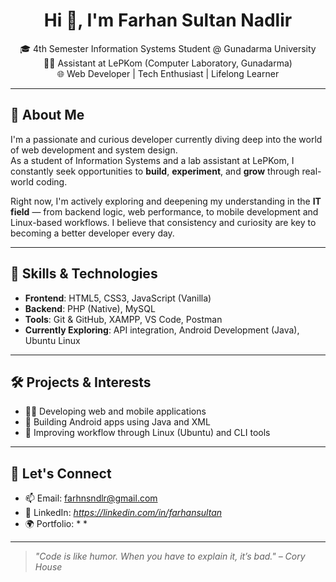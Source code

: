<h1 align="center">Hi 👋, I'm Farhan Sultan Nadlir</h1>
<p align="center">
  🎓 4th Semester Information Systems Student @ Gunadarma University  
  <br>
  🧑‍💻 Assistant at LePKom (Computer Laboratory, Gunadarma)  
  <br>
  🌐 Web Developer | Tech Enthusiast | Lifelong Learner  
</p>

---

## 🚀 About Me

I'm a passionate and curious developer currently diving deep into the world of web development and system design.  
As a student of Information Systems and a lab assistant at LePKom, I constantly seek opportunities to **build**, **experiment**, and **grow** through real-world coding.

Right now, I'm actively exploring and deepening my understanding in the **IT field** — from backend logic, web performance, to mobile development and Linux-based workflows. I believe that consistency and curiosity are key to becoming a better developer every day.

---

## 🧠 Skills & Technologies

- **Frontend**: HTML5, CSS3, JavaScript (Vanilla)
- **Backend**: PHP (Native), MySQL
- **Tools**: Git & GitHub, XAMPP, VS Code, Postman
- **Currently Exploring**: API integration, Android Development (Java), Ubuntu Linux

---

## 🛠️ Projects & Interests

- 👨‍💻 Developing web and mobile applications
- 📱 Building Android apps using Java and XML
- 🐧 Improving workflow through Linux (Ubuntu) and CLI tools

---

## 🤝 Let's Connect

- 📫 Email: [farhnsndlr@gmail.com](mailto:farhnsndlr@gmail.com)
- 💼 LinkedIn: *https://linkedin.com/in/farhansultan*
- 🌍 Portfolio: * *

---

> *"Code is like humor. When you have to explain it, it’s bad." – Cory House*
